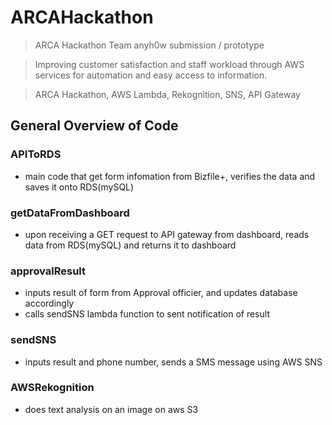 # ARCAHackathon
> ARCA Hackathon Team anyh0w submission / prototype

> Improving customer satisfaction and staff workload through AWS services for automation and easy access to information.

> ARCA Hackathon, AWS Lambda, Rekognition, SNS, API Gateway




## General Overview of Code

### APIToRDS
- main code that get form infomation from Bizfile+, verifies the data and saves it onto RDS(mySQL)

### getDataFromDashboard
- upon receiving a GET request to API gateway from dashboard, reads data from RDS(mySQL) and returns it to dashboard

### approvalResult
- inputs result of form from Approval officier, and updates database accordingly
- calls sendSNS lambda function to sent notification of result

### sendSNS
- inputs result and phone number, sends a SMS message using AWS SNS

### AWSRekognition
- does text analysis on an image on aws S3

